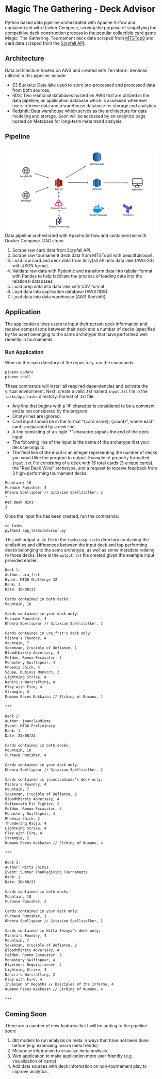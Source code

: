 # Magic The Gathering - Deck Advisor
Python based data pipeline orchestrated with Apache Airfow and containerized with Docker Compose, serving the purpose of simplifying the competitive deck construction process in the popular collectible card game Magic: The Gathering. Tournament deck data scraped from [MTGTop8](https://mtgtop8.com/) and card data scraped from the [Scryfall API](https://scryfall.com/).

## Architecture
Data architecture hosted on AWS and created with Terraform. Services utilized in this pipeline include:
- S3 Buckets: Data lake used to store pre-processed and processed data from both sources.
- RDS: Two relational databases hosted on AWS that are utilized in the data pipeline; an application database which is accessed whenever users retrieve data and a warehouse database for storage and analytics.
- Redshift: Data warehouse which serves as the architecture for data modeling and storage. Soon will be accessed by an analytics page hosted on Metabase for long-term meta trend analysis. 

## Pipeline
![Illustration of the data pipeline](/images/pipeline.png)
Data pipeline orchestrated with Apache Airflow and containerized with Docker Compose. 
DAG steps:
1. Scrape raw card data from Scryfall API.
2. Scrape raw tournament deck data from MTGTop8 with beautifulsoup4.
3. Load raw card and deck data from Scryfall API into data lake (AWS S3) with JSON format.
4. Validate raw data with Pydantic and transform data into tabular format with Pandas to help facilitate the process of loading data into the relational databases.
5. Load prep data into data lake with CSV format.
6. Load data into application database (AWS RDS).
7. Load data into data warehouse (AWS Redshift).

## Application
The application allows users to input their person deck information and receive comparisons between their deck and a number of decks (specified by the user) belonging to the same archetype that have performed well recently in tournaments.  

### Run Application
When in the main directory of the repository, run the commands:
```
pipenv update
pipenv shell
```
These commands will install all required dependencies and activate the virtual environment.
Next, create a valid .txt named  `input.txt` file in the `tasks/app_tasks` directory. 
Format of .txt file:
- Any line that begins with a '#' character is considered to be a comment and is not considered by the program.
- Empty lines are ignored.
- Card input should be in the format "{card name}; {count}", where each card is separated by a new line.
- A line consisting of a single '*' character signals the end of the deck input. 
- The following line of the input is the name of the archetype that your deck belongs to.
- The final line of the input is an integer representing the number of decks you would like the program to output.
Example of properly formatted `input.txt` file consisting of a deck with 16 total cards (3 unique cards), the "Red Deck Wins" archetype, and a request to receive feedback from 3 high-performing tournament decks:
```
Mountain; 10
Furnace Punisher; 4
Khenra Spellspear // Gitaxian Spellstalker; 2
*
Red Deck Wins
3
```
Once the input file has been created, run the commands:
```
cd tasks
python3 app_tasks/advisor.py
```
This will output a .txt file in the `tasks/app_tasks` directory containing the similarities and differences between the input deck and top performing decks belonging to the same archetype, as well as some metadata relating to those decks. 
Here is the `output.txt` file created given the example input provided earlier:
```
Deck 1:
Author: ura_frst
Event: MTGO Challenge 32
Rank: 1
Date: 20/08/23

Cards contained in both decks:
Mountain, 10

Cards contained in your deck only:
Furnace Punisher, 4
Khenra Spellspear // Gitaxian Spellstalker, 2

Cards contained in ura_frst's deck only:
Mishra's Foundry, 4
Mountain, 7
Sokenzan, Crucible of Defiance, 1
Bloodthirsty Adversary, 4
Feldon, Ronom Excavator, 3
Monastery Swiftspear, 4
Phoenix Chick, 4
Squee, Dubious Monarch, 3
Lightning Strike, 4
Nahiri's Warcrafting, 4
Play with Fire, 4
Strangle, 4
Kumano Faces Kakkazan // Etching of Kumano, 4

***

Deck 2:
Author: joaoclaudioms
Event: MTGO Preliminary
Rank: 1
Date: 23/08/23

Cards contained in both decks:
Mountain, 10
Furnace Punisher, 4

Cards contained in your deck only:
Khenra Spellspear // Gitaxian Spellstalker, 2

Cards contained in joaoclaudioms's deck only:
Mishra's Foundry, 4
Mountain, 7
Sokenzan, Crucible of Defiance, 2
Bloodthirsty Adversary, 4
Falkenrath Pit Fighter, 2
Feldon, Ronom Excavator, 3
Monastery Swiftspear, 4
Phoenix Chick, 2
Thundering Raiju, 4
Lightning Strike, 4
Play with Fire, 4
Strangle, 2
Kumano Faces Kakkazan // Etching of Kumano, 4

***

Deck 3:
Author: Nitta Shinya
Event: Summer Thanksgiving Tournaments
Rank: 1
Date: 20/08/23

Cards contained in both decks:
Mountain, 10
Furnace Punisher, 3

Cards contained in your deck only:
Furnace Punisher, 1
Khenra Spellspear // Gitaxian Spellstalker, 2

Cards contained in Nitta Shinya's deck only:
Mishra's Foundry, 4
Mountain, 7
Sokenzan, Crucible of Defiance, 2
Bloodthirsty Adversary, 4
Feldon, Ronom Excavator, 3
Monastery Swiftspear, 4
Riveteers Requisitioner, 4
Lightning Strike, 4
Nahiri's Warcrafting, 3
Play with Fire, 4
Invasion of Regatha // Disciples of the Inferno, 4
Kumano Faces Kakkazan // Etching of Kumano, 4

***

```

## Coming Soon
There are a number of new features that I will be adding to the pipeline soon:
1. dbt models to run analysis on meta in ways that have not been done before (e.g. examining macro meta trends).
2. Metabase integration to visualize meta analysis.
3. Web application to make application more user friendly (e.g. visualization of cards).
4. Add data sources with deck information on non-tournament play to improve analytics.

